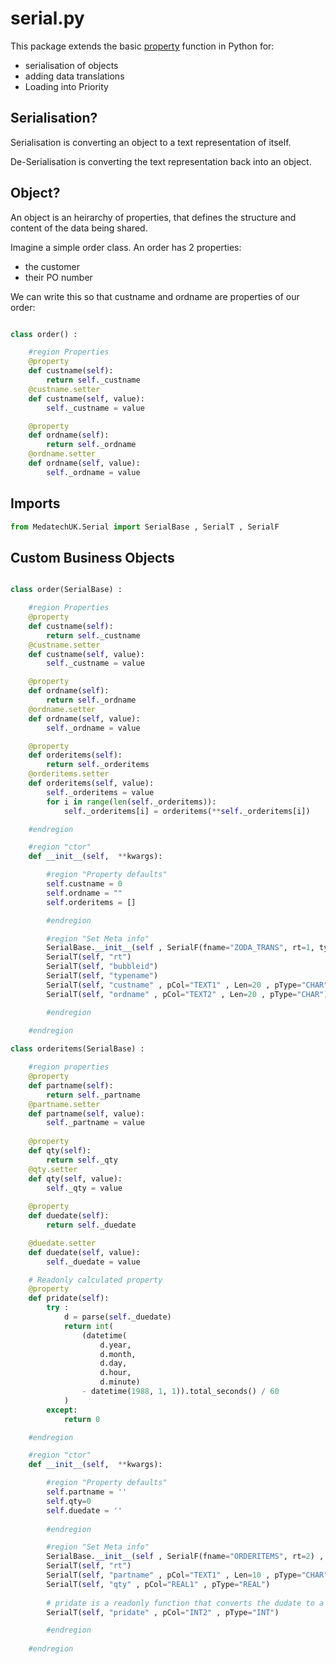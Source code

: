 # serial.py

This package extends the basic [property](https://docs.python.org/3/library/functions.html?highlight=property#property "python property") function in Python for:
- serialisation of objects
- adding data translations
- Loading into Priority

## Serialisation?

Serialisation is converting an object to a text representation of itself.

De-Serialisation is converting the text representation back into an object.

## Object?

An object is an heirarchy of properties, that defines the structure and content of the data being shared.

Imagine a simple order class. An order has 2 properties:
- the customer
- their PO number

We can write this so that custname and ordname are properties of our order:

```python

class order() :

    #region Properties
    @property
    def custname(self):    
        return self._custname
    @custname.setter
    def custname(self, value):
        self._custname = value

    @property
    def ordname(self):    
        return self._ordname
    @ordname.setter
    def ordname(self, value):
        self._ordname = value
```		

## Imports
```python
from MedatechUK.Serial import SerialBase , SerialT , SerialF

```

## Custom Business Objects

```python

class order(SerialBase) :

    #region Properties
    @property
    def custname(self):    
        return self._custname
    @custname.setter
    def custname(self, value):
        self._custname = value

    @property
    def ordname(self):    
        return self._ordname
    @ordname.setter
    def ordname(self, value):
        self._ordname = value

    @property
    def orderitems(self):    
        return self._orderitems
    @orderitems.setter
    def orderitems(self, value):        
        self._orderitems = value
        for i in range(len(self._orderitems)):
            self._orderitems[i] = orderitems(**self._orderitems[i])

    #endregion

    #region "ctor"
    def __init__(self,  **kwargs): 

        #region "Property defaults"
        self.custname = 0
        self.ordname = ""
        self.orderitems = []  

        #endregion  

        #region "Set Meta info"
        SerialBase.__init__(self , SerialF(fname="ZODA_TRANS", rt=1, typename="ORD"), **kwargs)  
        SerialT(self, "rt")
        SerialT(self, "bubbleid")
        SerialT(self, "typename")
        SerialT(self, "custname" , pCol="TEXT1" , Len=20 , pType="CHAR")
        SerialT(self, "ordname" , pCol="TEXT2" , Len=20 , pType="CHAR")

        #endregion
    
    #endregion

class orderitems(SerialBase) :

    #region properties
    @property
    def partname(self):    
        return self._partname
    @partname.setter
    def partname(self, value):
        self._partname = value
                
    @property
    def qty(self):    
        return self._qty
    @qty.setter
    def qty(self, value):
        self._qty = value
                
    @property
    def duedate(self):  
        return self._duedate

    @duedate.setter
    def duedate(self, value):
        self._duedate = value    

    # Readonly calculated property
    @property
    def pridate(self):
        try :
            d = parse(self._duedate)    
            return int(
                (datetime(
                    d.year, 
                    d.month, 
                    d.day, 
                    d.hour, 
                    d.minute) 
                - datetime(1988, 1, 1)).total_seconds() / 60
            )     
        except:
            return 0        

    #endregion

    #region "ctor"
    def __init__(self,  **kwargs): 

        #region "Property defaults"
        self.partname = ''
        self.qty=0
        self.duedate = ''     
        
        #endregion

        #region "Set Meta info"
        SerialBase.__init__(self , SerialF(fname="ORDERITEMS", rt=2) , **kwargs)   
        SerialT(self, "rt")
        SerialT(self, "partname" , pCol="TEXT1" , Len=10 , pType="CHAR")
        SerialT(self, "qty" , pCol="REAL1" , pType="REAL")
        
        # pridate is a readonly function that converts the dudate to a Priority integer
        SerialT(self, "pridate" , pCol="INT2" , pType="INT")

        #endregion
    
    #endregion

```